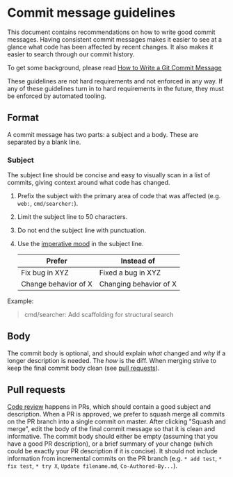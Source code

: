 # Commit message guidelines

This document contains recommendations on how to write good commit messages. Having consistent commit messages makes it easier to see at a glance what code has been affected by recent changes. It also makes it easier to search through our commit history.

To get some background, please read [How to Write a Git Commit Message](https://chris.beams.io/posts/git-commit/)

These guidelines are not hard requirements and not enforced in any way. If any of these guidelines turn in to hard requirements in the future, they must be enforced by automated tooling.

## Format

A commit message has two parts: a subject and a body. These are separated by a blank line.

### Subject

The subject line should be concise and easy to visually scan in a list of commits, giving context around what code has changed.

1. Prefix the subject with the primary area of code that was affected (e.g. `web:`, `cmd/searcher:`).
2. Limit the subject line to 50 characters.
3. Do not end the subject line with punctuation.
4. Use the [imperative mood](https://chris.beams.io/posts/git-commit/#imperative) in the subject line.

   | Prefer | Instead of |
   |--------|------------|
   | Fix bug in XYZ | Fixed a bug in XYZ |
   | Change behavior of X | Changing behavior of X |

Example:

> cmd/searcher: Add scaffolding for structural search

## Body

The commit body is optional, and should explain _what_ changed and _why_ if a longer description is needed. The _how_ is the diff. When merging strive to keep the final commit body clean (see [pull requests](#pull-requests)).

## Pull requests

[Code review](code_reviews.md) happens in PRs, which should contain a good subject and description. When a PR is approved, we prefer to squash merge all commits on the PR branch into a single commit on master. After clicking "Squash and merge", edit the body of the final commit message so that it is clean and informative. The commit body should either be empty (assuming that you have a good PR description), or a brief summary of your change (which could be exactly your PR description if it is concise). It should not include information from incremental commits on the PR branch (e.g. `* add test`, `* fix test`, `* try X`, `Update filename.md`, `Co-Authored-By...`).
